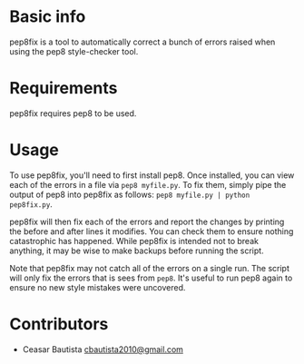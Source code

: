 Basic info
==========

pep8fix is a tool to automatically correct a bunch of errors raised when using the pep8 style-checker tool.

Requirements
============

pep8fix requires pep8 to be used.

Usage
=====

To use pep8fix, you'll need to first install pep8. Once installed, you can view each of the errors in a file via `pep8 myfile.py`. To fix them, simply pipe the output of pep8 into pep8fix as follows: `pep8 myfile.py | python pep8fix.py`.

pep8fix will then fix each of the errors and report the changes by printing the before and after lines it modifies. You can check them to ensure nothing catastrophic has happened. While pep8fix is intended not to break anything, it may be wise to make backups before running the script.

Note that pep8fix may not catch all of the errors on a single run. The script will only fix the errors that is sees from `pep8`. It's useful to run pep8 again to ensure no new style mistakes were uncovered.

Contributors
============

* Ceasar Bautista cbautista2010@gmail.com
